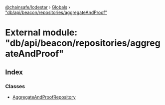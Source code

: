 [@chainsafe/lodestar](../README.md) › [Globals](../globals.md) › ["db/api/beacon/repositories/aggregateAndProof"](_db_api_beacon_repositories_aggregateandproof_.md)

# External module: "db/api/beacon/repositories/aggregateAndProof"

## Index

### Classes

* [AggregateAndProofRepository](../classes/_db_api_beacon_repositories_aggregateandproof_.aggregateandproofrepository.md)
